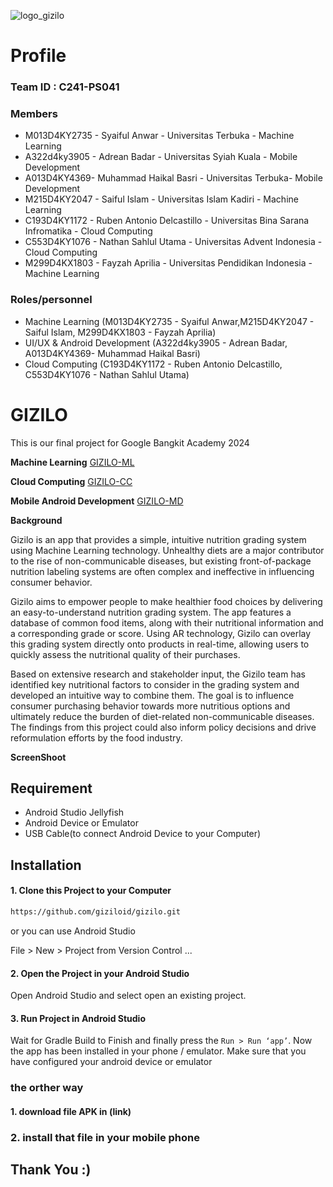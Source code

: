 ![logo_gizilo](https://github.com/giziloid/gizilo/assets/98013009/c54d1047-8fbd-483a-9a65-b6271378bb6d)

# Profile

### Team ID : C241-PS041

### Members

* M013D4KY2735 - Syaiful Anwar - Universitas Terbuka - Machine Learning 
* A322d4ky3905 - Adrean Badar - Universitas Syiah Kuala - Mobile Development
* A013D4KY4369- Muhammad Haikal Basri - Universitas Terbuka- Mobile Development
* M215D4KY2047 - Saiful Islam - Universitas Islam Kadiri - Machine Learning
* C193D4KY1172 - Ruben Antonio Delcastillo - Universitas Bina Sarana Infromatika  - Cloud Computing 
* C553D4KY1076 - Nathan Sahlul Utama  - Universitas Advent Indonesia - Cloud Computing 
* M299D4KX1803 - Fayzah Aprilia - Universitas Pendidikan Indonesia - Machine Learning

### Roles/personnel

* Machine Learning (M013D4KY2735 - Syaiful Anwar,M215D4KY2047 - Saiful Islam, M299D4KX1803 - Fayzah Aprilia)
* UI/UX & Android Development (A322d4ky3905 - Adrean Badar, A013D4KY4369- Muhammad Haikal Basri)
* Cloud Computing (C193D4KY1172 - Ruben Antonio Delcastillo, C553D4KY1076 - Nathan Sahlul Utama)

# GIZILO
This is our final project for Google Bangkit Academy 2024


**Machine Learning**
[GIZILO-ML](https://github.com/giziloid/model-gizilo)

**Cloud Computing**
[GIZILO-CC](https://github.com/giziloid/backend-api)

**Mobile Android Development**
[GIZILO-MD](https://github.com/giziloid/gizilo)


**Background**

Gizilo is an app that provides a simple, intuitive nutrition grading system using Machine Learning technology. Unhealthy diets are a major contributor to the rise of non-communicable diseases, but existing front-of-package nutrition labeling systems are often complex and ineffective in influencing consumer behavior.

Gizilo aims to empower people to make healthier food choices by delivering an easy-to-understand nutrition grading system. The app features a database of common food items, along with their nutritional information and a corresponding grade or score. Using AR technology, Gizilo can overlay this grading system directly onto products in real-time, allowing users to quickly assess the nutritional quality of their purchases.

Based on extensive research and stakeholder input, the Gizilo team has identified key nutritional factors to consider in the grading system and developed an intuitive way to combine them. The goal is to influence consumer purchasing behavior towards more nutritious options and ultimately reduce the burden of diet-related non-communicable diseases. The findings from this project could also inform policy decisions and drive reformulation efforts by the food industry.

**ScreenShoot**






## Requirement
* Android Studio Jellyfish
* Android Device or Emulator
* USB Cable(to connect Android Device to your Computer)

## Installation

#### 1. Clone this Project to your Computer
```bash
https://github.com/giziloid/gizilo.git
```

or you can use Android Studio 

File > New > Project from Version Control ...

#### 2. Open the Project in your Android Studio
Open Android Studio and select open an existing project.

#### 3. Run Project in Android Studio
Wait for Gradle Build to Finish and finally press the `Run > Run ‘app’`. Now the app has been installed in your phone / emulator. Make sure that you have configured your android device or emulator 

### the orther way

#### 1. download file APK in (link)
### 2. install that file in your mobile phone

## Thank You :)
